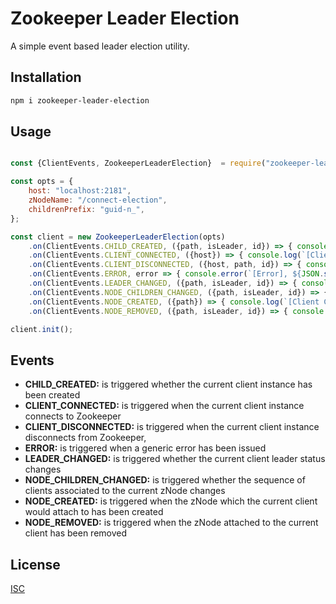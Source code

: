 # Zookeeper Leader Election

A simple event based leader election utility.

## Installation

```bash
npm i zookeeper-leader-election
```

## Usage

```javascript

const {ClientEvents, ZookeeperLeaderElection}  = require("zookeeper-leader-election");

const opts = {
    host: "localhost:2181",
    zNodeName: "/connect-election",
    childrenPrefix: "guid-n_",
};

const client = new ZookeeperLeaderElection(opts)
    .on(ClientEvents.CHILD_CREATED, ({path, isLeader, id}) => { console.log(`[Child Created], path: ${path}, isLeader: ${isLeader}, id: ${id}`)})
    .on(ClientEvents.CLIENT_CONNECTED, ({host}) => { console.log(`[Client Connected], host: ${host}`)})
    .on(ClientEvents.CLIENT_DISCONNECTED, ({host, path, id}) => { console.log(`[Client Disconnected], host: ${host}, path: ${path}, id: ${id}`)})
    .on(ClientEvents.ERROR, error => { console.error(`[Error], ${JSON.stringify(error)}`)})
    .on(ClientEvents.LEADER_CHANGED, ({path, isLeader, id}) => { console.log(`[Leader Changed], path: ${path}, isLeader: ${isLeader}, id: ${id}`)})
    .on(ClientEvents.NODE_CHILDREN_CHANGED, ({path, isLeader, id}) => { console.log(`[Node Children Changed], path: ${path}, isLeader: ${isLeader}, id: ${id}`)})
    .on(ClientEvents.NODE_CREATED, ({path}) => { console.log(`[Client Created], path: ${path}`)})
    .on(ClientEvents.NODE_REMOVED, ({path, isLeader, id}) => { console.log(`[Node Removed], path: ${path}, isLeader: ${isLeader}, id: ${id}`)});

client.init();
```

## Events
* **CHILD_CREATED:** is triggered whether the current client instance has been created
* **CLIENT_CONNECTED:** is triggered when the current client instance connects to Zookeeper
* **CLIENT_DISCONNECTED:** is triggered when the current client instance disconnects from Zookeeper,
* **ERROR:** is triggered when a generic error has been issued
* **LEADER_CHANGED:** is triggered whether the current client leader status changes 
* **NODE_CHILDREN_CHANGED:** is triggered whether the sequence of clients associated to the current zNode changes 
* **NODE_CREATED:** is triggered when the zNode which the current client would attach to has been created
* **NODE_REMOVED:** is triggered when the zNode attached to the current client has been removed
## License
[ISC](http://opensource.org/licenses/ISC)
